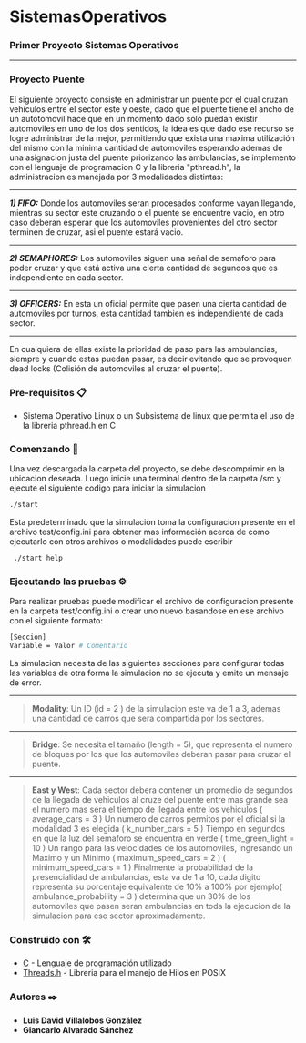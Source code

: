 # SistemasOperativos
### Primer Proyecto Sistemas Operativos
* * *
### Proyecto Puente
El siguiente proyecto consiste en administrar un puente por el cual cruzan vehiculos entre el sector este y oeste, dado que el puente tiene el ancho de un autotomovil hace que en un momento dado solo puedan existir automoviles en uno de los dos sentidos, la idea es que dado ese recurso se logre administrar de la mejor, permitiendo que exista una maxima utilización del mismo con la minima cantidad de automoviles esperando ademas de una asignacion justa del puente priorizando las ambulancias, se implemento con el lenguaje de programacion C y la libreria "pthread.h", la administracion es manejada por 3 modalidades distintas:
* * *
___1) FIFO:___ Donde los automoviles seran procesados conforme vayan llegando, mientras su sector este cruzando o el puente se encuentre vacio, en otro caso deberan esperar que los automoviles provenientes del otro sector terminen de cruzar, asi el puente estará vacio.
* * *
___2) SEMAPHORES:___ Los automoviles siguen una señal de semaforo para poder cruzar y que está activa una cierta cantidad de segundos que es independiente en cada sector.
* * *
___3) OFFICERS:___ En esta un oficial permite que pasen una cierta cantidad de automoviles por turnos, esta cantidad tambien es independiente de cada sector.
* * *
En cualquiera de ellas existe la prioridad de paso para las ambulancias, siempre y cuando estas puedan pasar, es decir evitando que se provoquen dead locks (Colisión de automoviles al cruzar el puente).
### Pre-requisitos 📋
* Sistema Operativo Linux o un Subsistema de linux que permita el uso de la libreria pthread.h en C
### Comenzando 🚀
Una vez descargada la carpeta del proyecto, se debe descomprimir en la ubicacion deseada.
Luego inicie una terminal dentro de la carpeta /src y ejecute el siguiente codigo para iniciar la simulacion
~~~bash
./start
~~~
Esta predeterminado que la simulacion toma la configuracion presente en el archivo test/config.ini para obtener mas información acerca de como ejecutarlo con otros archivos o modalidades puede escribir
~~~bash
 ./start help
~~~
### Ejecutando las pruebas ⚙️
Para realizar pruebas puede modificar el archivo de configuracion presente en la carpeta test/config.ini o crear uno nuevo basandose en ese archivo con el siguiente formato:
~~~bash
[Seccion]
Variable = Valor # Comentario
~~~
La simulacion necesita de las siguientes secciones para configurar todas las variables de otra forma la simulacion no se ejecuta y emite un mensaje de error.
* * *
> __Modality__:
  Un ID (id = 2 ) de la simulacion este va de 1 a 3, ademas una cantidad de carros que sera compartida por los sectores.
* * *
> __Bridge__:
     Se necesita el tamaño (length = 5), que representa el numero de bloques por los que los automoviles deberan pasar para cruzar el puente.
* * *
> __East y West__:
    Cada sector debera contener un promedio de segundos de la llegada de vehiculos al cruze del puente entre mas grande sea el numero
				mas sera el tiempo de llegada entre los vehiculos ( average_cars = 3 ) Un numero de carros permitos por el oficial si la modalidad 3
				es elegida ( k_number_cars = 5 ) 
    Tiempo en segundos en que la luz del semaforo se encuentra en verde ( time_green_light = 10 ) 
    Un rango para las velocidades de los automoviles, ingresando un Maximo y un Minimo
    ( maximum_speed_cars = 2 )
    ( minimum_speed_cars = 1 )
    Finalmente la probabilidad de la presencialidad de ambulancias, esta va de 1 a 10, cada digito representa su porcentaje equivalente
				de 10% a 100% por ejemplo( ambulance_probability = 3 ) determina que un 30% de los automoviles que pasen seran ambulancias
				en toda la ejecucion de la simulacion para ese sector aproximadamente.
### Construido con 🛠️
* [C]() - Lenguaje de programación utilizado
* [Threads.h]() - Libreria para el manejo de Hilos en POSIX
### Autores ✒️
* **Luis David Villalobos González**
* **Giancarlo Alvarado Sánchez**
